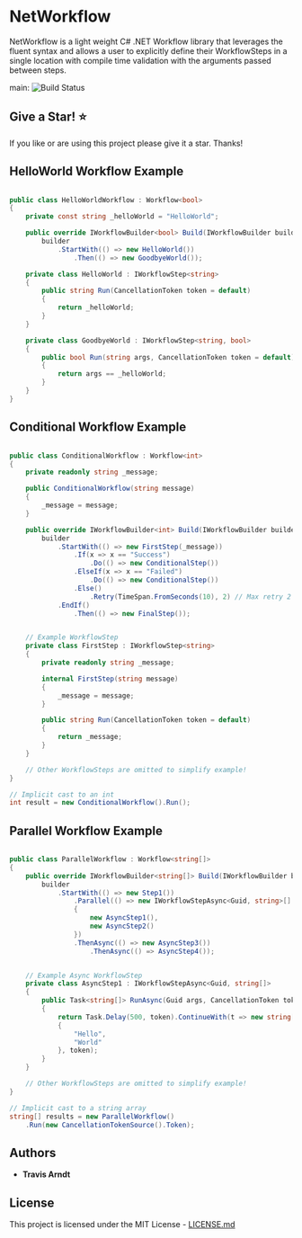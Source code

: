 # NetWorkflow

NetWorkflow is a light weight C# .NET Workflow library that leverages the fluent syntax and allows a user to explicitly define their WorkflowSteps in a single location with compile time validation with the arguments passed between steps.

main: ![Build Status](https://github.com/Tmarndt1/NetWorkflow/workflows/.NET/badge.svg?branch=main)

## Give a Star! :star:

If you like or are using this project please give it a star. Thanks!

## HelloWorld Workflow Example

```csharp

public class HelloWorldWorkflow : Workflow<bool>
{
    private const string _helloWorld = "HelloWorld";

    public override IWorkflowBuilder<bool> Build(IWorkflowBuilder builder) =>
        builder
            .StartWith(() => new HelloWorld())
                .Then(() => new GoodbyeWorld());

    private class HelloWorld : IWorkflowStep<string>
    {
        public string Run(CancellationToken token = default)
        {
            return _helloWorld;
        }
    }

    private class GoodbyeWorld : IWorkflowStep<string, bool>
    {
        public bool Run(string args, CancellationToken token = default)
        {
            return args == _helloWorld;
        }
    }
}

```

## Conditional Workflow Example

```csharp

public class ConditionalWorkflow : Workflow<int>
{
    private readonly string _message;

    public ConditionalWorkflow(string message)
    {
        _message = message;
    }

    public override IWorkflowBuilder<int> Build(IWorkflowBuilder builder) =>
        builder
            .StartWith(() => new FirstStep(_message))
                .If(x => x == "Success")
                    .Do(() => new ConditionalStep())
                .ElseIf(x => x == "Failed")
                    .Do(() => new ConditionalStep())
                .Else()
                    .Retry(TimeSpan.FromSeconds(10), 2) // Max retry 2 times
            .EndIf()
                .Then(() => new FinalStep());


    // Example WorkflowStep
    private class FirstStep : IWorkflowStep<string>
    {
        private readonly string _message;

        internal FirstStep(string message)
        {
            _message = message;
        }

        public string Run(CancellationToken token = default)
        {
            return _message;
        }
    }

    // Other WorkflowSteps are omitted to simplify example!
}

// Implicit cast to an int
int result = new ConditionalWorkflow().Run();

```

## Parallel Workflow Example

```csharp

public class ParallelWorkflow : Workflow<string[]>
{
    public override IWorkflowBuilder<string[]> Build(IWorkflowBuilder builder) =>
        builder
            .StartWith(() => new Step1())
                .Parallel(() => new IWorkflowStepAsync<Guid, string>[]
                {
                    new AsyncStep1(),
                    new AsyncStep2()
                })
                .ThenAsync(() => new AsyncStep3())
                    .ThenAsync(() => AsyncStep4());


    // Example Async WorkflowStep
    private class AsyncStep1 : IWorkflowStepAsync<Guid, string[]>
    {
        public Task<string[]> RunAsync(Guid args, CancellationToken token = default)
        {
            return Task.Delay(500, token).ContinueWith(t => new string[] 
            {
                "Hello",
                "World"
            }, token);
        }
    }

    // Other WorkflowSteps are omitted to simplify example!
}

// Implicit cast to a string array
string[] results = new ParallelWorkflow()
    .Run(new CancellationTokenSource().Token);

```

## Authors

- **Travis Arndt**

## License

This project is licensed under the MIT License - [LICENSE.md](LICENSE)
